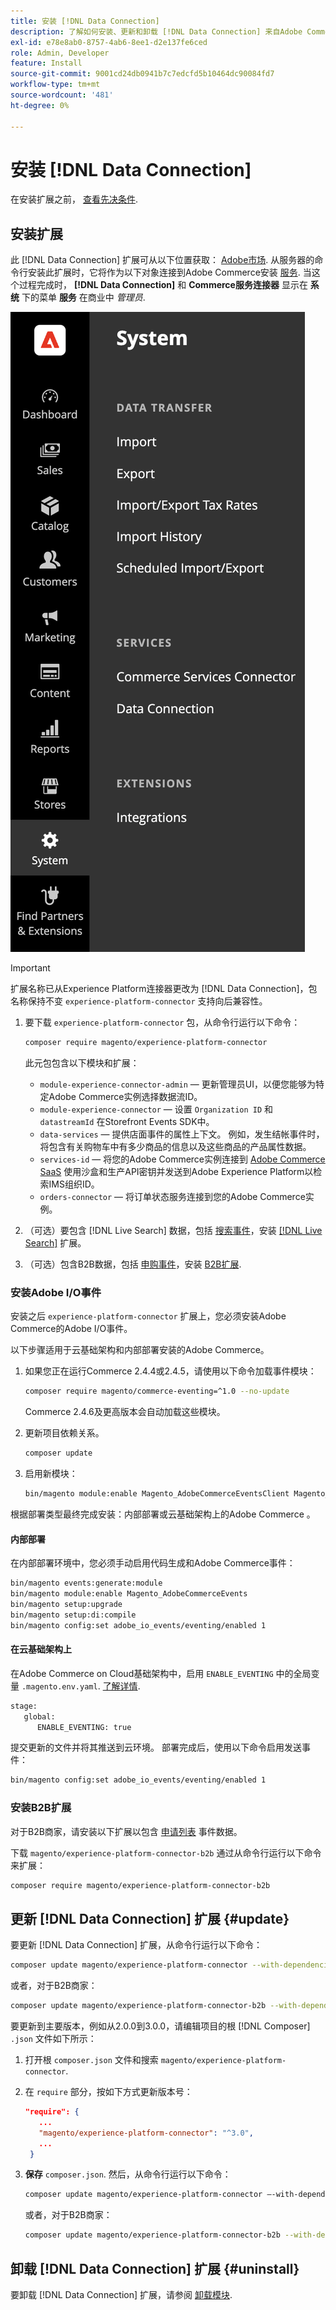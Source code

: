 ```yaml
---
title: 安装 [!DNL Data Connection]
description: 了解如何安装、更新和卸载 [!DNL Data Connection] 来自Adobe Commerce的扩展。
exl-id: e78e8ab0-8757-4ab6-8ee1-d2e137fe6ced
role: Admin, Developer
feature: Install
source-git-commit: 9001cd24db0941b7c7edcfd5b10464dc90084fd7
workflow-type: tm+mt
source-wordcount: '481'
ht-degree: 0%

---
```


# 安装 [!DNL Data Connection]

在安装扩展之前， [查看先决条件](overview.md#prereqs).

## 安装扩展

此 [!DNL Data Connection] 扩展可从以下位置获取： [Adobe市场](https://commercemarketplace.adobe.com/magento-experience-platform-connector.html). 从服务器的命令行安装此扩展时，它将作为以下对象连接到Adobe Commerce安装 [服务](../landing/saas.md). 当这个过程完成时， **[!DNL Data Connection]** 和 **Commerce服务连接器** 显示在 **系统** 下的菜单 **服务** 在商业中 _管理员_.

![[!DNL Data Connection] 扩展管理员视图](assets/epc-adminui.png)

>[!IMPORTANT]
>
>扩展名称已从Experience Platform连接器更改为 [!DNL Data Connection]，包名称保持不变 `experience-platform-connector` 支持向后兼容性。

1. 要下载 `experience-platform-connector` 包，从命令行运行以下命令：

   ```bash
   composer require magento/experience-platform-connector
   ```

   此元包包含以下模块和扩展：

   * `module-experience-connector-admin`  — 更新管理员UI，以便您能够为特定Adobe Commerce实例选择数据流ID。
   * `module-experience-connector`  — 设置 `Organization ID` 和 `datastreamId` 在Storefront Events SDK中。
   * `data-services`  — 提供店面事件的属性上下文。 例如，发生结帐事件时，将包含有关购物车中有多少商品的信息以及这些商品的产品属性数据。
   * `services-id`  — 将您的Adobe Commerce实例连接到 [Adobe Commerce SaaS](../landing/saas.md) 使用沙盒和生产API密钥并发送到Adobe Experience Platform以检索IMS组织ID。
   * `orders-connector`  — 将订单状态服务连接到您的Adobe Commerce实例。

1. （可选）要包含 [!DNL Live Search] 数据，包括 [搜索事件](events.md#search-events)，安装 [[!DNL Live Search]](../live-search/install.md) 扩展。

1. （可选）包含B2B数据，包括 [申购事件](events.md#b2b-events)，安装 [B2B扩展](#install-the-b2b-extension).

### 安装Adobe I/O事件

安装之后 `experience-platform-connector` 扩展上，您必须安装Adobe Commerce的Adobe I/O事件。

以下步骤适用于云基础架构和内部部署安装的Adobe Commerce。

1. 如果您正在运行Commerce 2.4.4或2.4.5，请使用以下命令加载事件模块：

   ```bash
   composer require magento/commerce-eventing=^1.0 --no-update
   ```

   Commerce 2.4.6及更高版本会自动加载这些模块。

1. 更新项目依赖关系。

   ```bash
   composer update
   ```

1. 启用新模块：

   ```bash
   bin/magento module:enable Magento_AdobeCommerceEventsClient Magento_AdobeCommerceEventsGenerator Magento_AdobeIoEventsClient Magento_AdobeCommerceOutOfProcessExtensibility
   ```

根据部署类型最终完成安装：内部部署或云基础架构上的Adobe Commerce 。

#### 内部部署

在内部部署环境中，您必须手动启用代码生成和Adobe Commerce事件：

```bash
bin/magento events:generate:module
bin/magento module:enable Magento_AdobeCommerceEvents
bin/magento setup:upgrade
bin/magento setup:di:compile
bin/magento config:set adobe_io_events/eventing/enabled 1
```

#### 在云基础架构上

在Adobe Commerce on Cloud基础架构中，启用 `ENABLE_EVENTING` 中的全局变量 `.magento.env.yaml`. [了解详情](https://experienceleague.adobe.com/docs/commerce-cloud-service/user-guide/configure/env/stage/variables-global.html#enable_eventing).

```bash
stage:
   global:
      ENABLE_EVENTING: true
```

提交更新的文件并将其推送到云环境。 部署完成后，使用以下命令启用发送事件：

```bash
bin/magento config:set adobe_io_events/eventing/enabled 1
```

### 安装B2B扩展

对于B2B商家，请安装以下扩展以包含 [申请列表](events.md#b2b-events) 事件数据。

下载 `magento/experience-platform-connector-b2b` 通过从命令行运行以下命令来扩展：

```bash
composer require magento/experience-platform-connector-b2b
```

## 更新 [!DNL Data Connection] 扩展 {#update}

要更新 [!DNL Data Connection] 扩展，从命令行运行以下命令：

```bash
composer update magento/experience-platform-connector --with-dependencies
```

或者，对于B2B商家：

```bash
composer update magento/experience-platform-connector-b2b --with-dependencies
```

要更新到主要版本，例如从2.0.0到3.0.0，请编辑项目的根 [!DNL Composer] `.json` 文件如下所示：

1. 打开根 `composer.json` 文件和搜索 `magento/experience-platform-connector`.

1. 在 `require` 部分，按如下方式更新版本号：

   ```json
   "require": {
      ...
      "magento/experience-platform-connector": "^3.0",
      ...
    }
   ```

1. **保存** `composer.json`. 然后，从命令行运行以下命令：

   ```bash
   composer update magento/experience-platform-connector –-with-dependencies
   ```

   或者，对于B2B商家：

   ```bash
   composer update magento/experience-platform-connector-b2b --with-dependencies
   ```

## 卸载 [!DNL Data Connection] 扩展 {#uninstall}

要卸载 [!DNL Data Connection] 扩展，请参阅 [卸载模块](https://experienceleague.adobe.com/docs/commerce-operations/installation-guide/tutorials/uninstall-modules.html).
